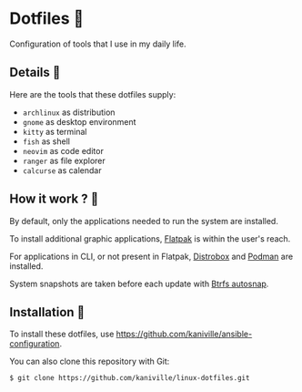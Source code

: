 # Dotfiles 🐧

Configuration of tools that I use in my daily life.

## Details 🌻
Here are the tools that these dotfiles supply:

- `archlinux` as distribution
- `gnome` as desktop environment
- `kitty` as terminal
- `fish` as shell
- `neovim` as code editor
- `ranger` as file explorer
- `calcurse` as calendar

## How it work ? 🔬
By default, only the applications needed to run the system are installed.

To install additional graphic applications, [Flatpak](https://www.flatpak.org) is within the user's reach.

For applications in CLI, or not present in Flatpak, [Distrobox](https://github.com/89luca89/distrobox) and [Podman](https://podman.io) are installed.

System snapshots are taken before each update with [Btrfs autosnap](https://github.com/kaniville/btrfs-autosnap).

## Installation 🌄
To install these dotfiles, use https://github.com/kaniville/ansible-configuration.

You can also clone this repository with Git:
```
$ git clone https://github.com/kaniville/linux-dotfiles.git
```
